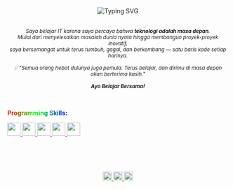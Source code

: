 <div align="center">

  <!-- Typing Text -->
  <img src="https://readme-typing-svg.demolab.com?font=Fira+Code&size=22&pause=1000&color=00FF88&center=true&vCenter=true&width=500&lines=Hi+%F0%9F%91%8B+I'm+Akhyul+Rizal;Machine+Learning+and+AI+Enthusiast;Student+who+loves+Data+and+Code;Exploring+ML+%2B+Software+Dev;Let's+connect+and+grow+together!" alt="Typing SVG" />

</div>

<br>

<!-- Motivation Section -->
<p align="center">
  <sub>
    <i>
      Saya belajar IT karena saya percaya bahwa <strong>teknologi adalah masa depan</strong>.<br>
      Mulai dari menyelesaikan masalah dunia nyata hingga membangun proyek-proyek inovatif,<br>
      saya bersemangat untuk terus tumbuh, gagal, dan berkembang — satu baris kode setiap harinya.<br><br>
      💡 "Semua orang hebat dulunya juga pemula. Terus belajar, dan dirimu di masa depan akan berterima kasih."<br><br>
      <strong>Ayo Belajar Bersama!</strong>
    </i>
  </sub>
</p>

<br>

<!-- Programming Skills Title -->
<p align="left">
  <strong>
    <span style="background: linear-gradient(to right, #ff0000, #00ff00, #0000ff); -webkit-background-clip: text; color: transparent;">
      Programming Skills:
    </span>
  </strong>
</p>

<!-- Skill Icons (Smaller) -->
<p align="left">
  <a href="https://www.python.org/" target="_blank" title="Python">
    <img src="https://img.icons8.com/color/48/000000/python--v1.png" width="30" />
  </a>
  <a href="https://developer.mozilla.org/en-US/docs/Web/HTML" target="_blank" title="HTML5">
    <img src="https://img.icons8.com/color/48/000000/html-5--v1.png" width="30" />
  </a>
  <a href="https://developer.mozilla.org/en-US/docs/Web/CSS" target="_blank" title="CSS3">
    <img src="https://img.icons8.com/color/48/000000/css3.png" width="30" />
  </a>
  <a href="https://developer.mozilla.org/en-US/docs/Web/JavaScript" target="_blank" title="JavaScript">
    <img src="https://img.icons8.com/color/48/000000/javascript--v1.png" width="30" />
  </a>
  <a href="https://www.java.com/" target="_blank" title="Java">
    <img src="https://img.icons8.com/color/48/000000/java-coffee-cup-logo.png" width="30" />
  </a>
</p>

<br><br><br>

<!-- Social Media Icons -->
<div align="center">
  <a href="https://linkedin.com/in/akhyulrizal" target="_blank" title="LinkedIn">
    <img src="https://img.icons8.com/fluency/48/0A66C2/linkedin.png" width="20" />
  </a>
  <a href="https://instagram.com/akhyulrizal" target="_blank" title="Instagram">
    <img src="https://img.icons8.com/fluency/48/E4405F/instagram-new.png" width="20" />
  </a>
  <a href="mailto:akhyulinfo@gmail.com" target="_blank" title="Email">
    <img src="https://img.icons8.com/fluency/48/D14836/gmail-new.png" width="20" />
  </a>
</div>